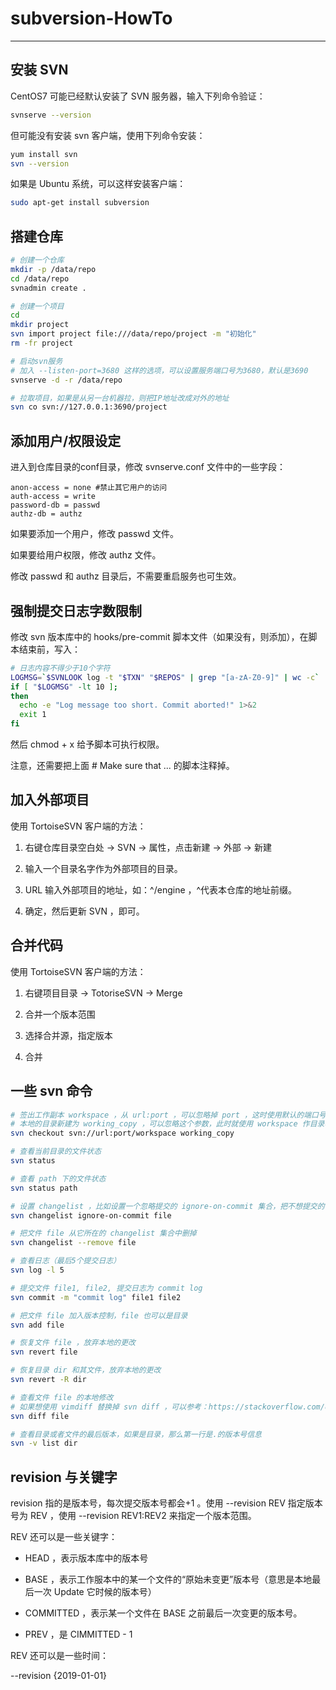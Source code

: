 # subversion-HowTo

---

## 安装 SVN

CentOS7 可能已经默认安装了 SVN 服务器，输入下列命令验证：

```bash
svnserve --version
```

但可能没有安装 svn 客户端，使用下列命令安装：

```bash
yum install svn
svn --version
```

如果是 Ubuntu 系统，可以这样安装客户端：

```bash
sudo apt-get install subversion
```

## 搭建仓库

```bash
# 创建一个仓库
mkdir -p /data/repo
cd /data/repo
svnadmin create .

# 创建一个项目
cd
mkdir project
svn import project file:///data/repo/project -m "初始化"
rm -fr project

# 启动svn服务
# 加入 --listen-port=3680 这样的选项，可以设置服务端口号为3680，默认是3690
svnserve -d -r /data/repo

# 拉取项目，如果是从另一台机器拉，则把IP地址改成对外的地址
svn co svn://127.0.0.1:3690/project
```

## 添加用户/权限设定

进入到仓库目录的conf目录，修改 svnserve.conf 文件中的一些字段：

```
anon-access = none #禁止其它用户的访问
auth-access = write
password-db = passwd
authz-db = authz
```

如果要添加一个用户，修改 passwd 文件。

如果要给用户权限，修改 authz 文件。

修改 passwd 和 authz 目录后，不需要重启服务也可生效。

## 强制提交日志字数限制

修改 svn 版本库中的 hooks/pre-commit 脚本文件（如果没有，则添加），在脚本结束前，写入：

```bash
# 日志内容不得少于10个字符
LOGMSG=`$SVNLOOK log -t "$TXN" "$REPOS" | grep "[a-zA-Z0-9]" | wc -c`
if [ "$LOGMSG" -lt 10 ];
then
  echo -e "Log message too short. Commit aborted!" 1>&2
  exit 1
fi
```

然后 chmod + x 给予脚本可执行权限。

注意，还需要把上面 # Make sure that ... 的脚本注释掉。

## 加入外部项目

使用 TortoiseSVN 客户端的方法：

1. 右键仓库目录空白处 -> SVN -> 属性，点击新建 -> 外部 -> 新建

2. 输入一个目录名字作为外部项目的目录。

3. URL 输入外部项目的地址，如：^/engine ，^代表本仓库的地址前缀。

4. 确定，然后更新 SVN ，即可。

## 合并代码

使用 TortoiseSVN 客户端的方法：

1. 右键项目目录 -> TotoriseSVN -> Merge

2. 合并一个版本范围

3. 选择合并源，指定版本

4. 合并

## 一些 svn 命令

```bash
# 签出工作副本 workspace ，从 url:port ，可以忽略掉 port ，这时使用默认的端口号 3690
# 本地的目录新建为 working_copy ，可以忽略这个参数，此时就使用 workspace 作目录名
svn checkout svn://url:port/workspace working_copy

# 查看当前目录的文件状态
svn status

# 查看 path 下的文件状态
svn status path

# 设置 changelist ，比如设置一个忽略提交的 ignore-on-commit 集合，把不想提交的 file 放进去
svn changelist ignore-on-commit file

# 把文件 file 从它所在的 changelist 集合中删掉
svn changelist --remove file

# 查看日志（最后5个提交日志）
svn log -l 5

# 提交文件 file1, file2, 提交日志为 commit log
svn commit -m "commit log" file1 file2

# 把文件 file 加入版本控制，file 也可以是目录
svn add file

# 恢复文件 file ，放弃本地的更改
svn revert file

# 恢复目录 dir 和其文件，放弃本地的更改
svn revert -R dir

# 查看文件 file 的本地修改
# 如果想使用 vimdiff 替换掉 svn diff ，可以参考：https://stackoverflow.com/questions/7866286/how-to-view-svn-diff-in-vimdiff-style-in-svn
svn diff file

# 查看目录或者文件的最后版本，如果是目录，那么第一行是.的版本号信息
svn -v list dir
```

## revision 与关键字

revision 指的是版本号，每次提交版本号都会+1 。使用 --revision REV 指定版本号为 REV ，使用 --revision REV1:REV2 来指定一个版本范围。

REV 还可以是一些关键字：

- HEAD ，表示版本库中的版本号

- BASE ，表示工作服本中的某一个文件的“原始未变更”版本号（意思是本地最后一次 Update 它时候的版本号）

- COMMITTED ，表示某一个文件在 BASE 之前最后一次变更的版本号。

- PREV ，是 CIMMITTED - 1

REV 还可以是一些时间：

--revision {2019-01-01}

